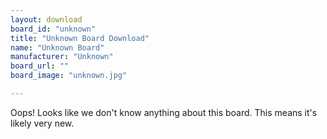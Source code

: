 ```yaml
---
layout: download
board_id: "unknown"
title: "Unknown Board Download"
name: "Unknown Board"
manufacturer: "Unknown"
board_url: ""
board_image: "unknown.jpg"

---
```


Oops! Looks like we don't know anything about this board. This means it's likely very new.
